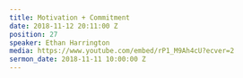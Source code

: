 ```yaml
---
title: Motivation + Commitment
date: 2018-11-12 20:11:00 Z
position: 27
speaker: Ethan Harrington
media: https://www.youtube.com/embed/rP1_M9Ah4cU?ecver=2
sermon_date: 2018-11-11 10:00:00 Z
---
```


